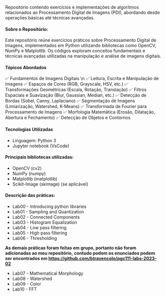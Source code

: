 Repositório contendo exercícios e implementações de algoritmos relacionados ao Processamento Digital de Imagens (PDI), 
abordando desde operações básicas até técnicas avançadas.

#### Sobre o Repositório: 

Este repositório reúne exercícios práticos sobre Processamento Digital de Imagens, implementados em Python utilizando
bibliotecas como OpenCV, NumPy e Matplotlib. Os códigos exploram conceitos fundamentais e técnicas avançadas utilizadas 
na manipulação e análise de imagens digitais.

#### Tópicos Abordados
✅ Fundamentos de Imagens Digitais \n
✅ Leitura, Escrita e Manipulação de Imagens
✅ Espaços de Cores (RGB, Grayscale, HSV, etc.)
✅ Transformações Geométricas (Escala, Rotação, Translação)
✅ Filtros Espaciais e Suavização (Blur, Gaussian, Median, etc.)
✅ Detecção de Bordas (Sobel, Canny, Laplaciano)
✅ Segmentação de Imagens (Limiarização, Watershed, K-Means)
✅ Transformada de Fourier para Processamento de Imagens
✅ Morfologia Matemática (Erosão, Dilatação, Abertura e Fechamento)
✅ Detecção de Objetos e Contornos

#### Tecnologias Utilizadas

* Linguagem: Python 3
* Jupyter notebook (VsCode)

#### Principais bibliotecas utilizadas:

* OpenCV (cv2)
* NumPy (numpy)
* Matplotlib (matplotlib)
* Scikit-Image (skimage) (se aplicável)

####  Descrição das práticas:

* Lab00 - Introducing python libraries
* Lab01 - Sampling and Quantization
* Lab02 - Connected Components
* Lab03 - Histogram Equalization
* Lab04 - Low pass filtering
* Lab05 - High pass filtering
* Lab06 - Thresholding

**As demais práticas foram feitas em grupo, portanto não foram adicionadas ao meu repositório,**
**contudo podem os enunciados podem ser encontrados em https://github.com/btravencolo/pgc111-labs-2023-02**

* Lab07 - Mathematical Morphology
* Lab08 - Watershed
* Lab09 - Color
* Lab10 - FFT
